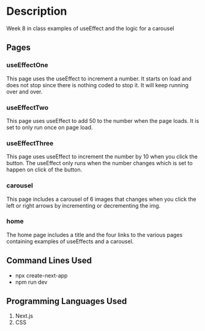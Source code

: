 # Description 
Week 8 in class examples of useEffect and the logic for a carousel

## Pages
### useEffectOne
This page uses the useEffect to increment a number. It starts on load and does not stop since there is nothing coded to stop it. It will keep running over and over. 

### useEffectTwo
This page uses useEffect to add 50 to the number when the page loads. It is set to only run once on page load. 

### useEffectThree
This page uses useEffect to increment the number by 10 when you click the button. The useEffect only runs when the number changes which is set to happen on click of the button.

### carousel 
This page includes a carousel of 6 images that changes when you click the left or right arrows by incrementing or decrementing the img. 

### home
The home page includes a title and the four links to the various pages containing examples of useEffects and a carousel.

## Command Lines Used 
- npx create-next-app
- npm run dev

## Programming Languages Used
1. Next.js
2. CSS
